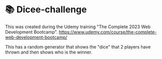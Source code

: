 # 📚 Dicee-challenge

This was created during the Udemy training "The Complete 2023 Web Development Bootcamp".
https://www.udemy.com/course/the-complete-web-development-bootcamp/

This has a random generator that shows the "dice" that 2 players have thrown and then shows who is the winner.
